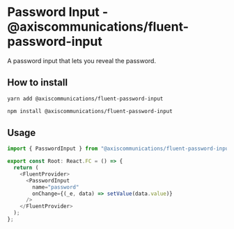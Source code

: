 # Password Input - @axiscommunications/fluent-password-input

A password input that lets you reveal the password.

## How to install

```sh
yarn add @axiscommunications/fluent-password-input
```

```sh
npm install @axiscommunications/fluent-password-input
```

## Usage

```ts
import { PasswordInput } from "@axiscommunications/fluent-password-input";

export const Root: React.FC = () => {
  return (
    <FluentProvider>
      <PasswordInput
        name="password"
        onChange={(_e, data) => setValue(data.value)}
      />
    </FluentProvider>
  );
};
```
